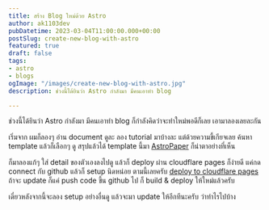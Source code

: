 ```yaml
---
title: สร้าง Blog ใหม่ด้วย Astro
author: ak1103dev
pubDatetime: 2023-03-04T11:00:00.000+00:00
postSlug: create-new-blog-with-astro
featured: true
draft: false
tags:
- astro
- blogs
ogImage: "/images/create-new-blog-with-astro.jpg"
description: ช่วงนี้ได้ยินว่า Astro กำลังมา มีคนเอาทำ blog

---
```

ช่วงนี้ได้ยินว่า Astro กำลังมา มีคนเอาทำ blog ก็กำลังคิดว่าจะทำใหม่พอดีก็เลย เอามาลองเลยละกัน

เริ่มจาก ผมก็ลองๆ อ่าน document ดูละ ลอง tutorial มาบ้างละ แต่ด้วยความขี้เกียจเลย ค้นหา template แล้วก็เลือกๆ ดู สรุปแล้วได้ template นี้มา [AstroPaper](https://github.com/satnaing/astro-paper) ก็น่าตาอย่างที่เห็น

ก็มาลองแก้ๆ ใส่ detail ของตัวเองลงไปดู แล้วก็ deploy ผ่าน cloudflare pages ก็ง่ายดี แค่กด connect กับ github แล้วก็ setup นิดหน่อย ตามนี้เลยครับ [deploy to cloudflare pages](https://docs.astro.build/en/guides/deploy/cloudflare/) ถ้าจะ update ก็แค่ push code ขึ้น github ไป ก็ build & deploy ให้ใหม่แล้วครับ

เดี๋ยวหลังจากนี้จะลอง setup อย่างอื่นดู แล้วจะมา update ให้อีกทีนะครับ ว่าทำไรไปบ้าง